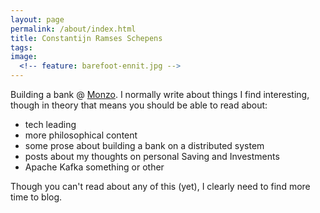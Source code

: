 ```yaml
---
layout: page
permalink: /about/index.html
title: Constantijn Ramses Schepens
tags:
image:
  <!-- feature: barefoot-ennit.jpg -->
---
```


Building a bank @ [Monzo](https://monzo.com). I normally write about things I find interesting, though in theory that means you should be able to read about:
- tech leading
- more philosophical content
- some prose about building a bank on a distributed system
- posts about my thoughts on personal Saving and Investments
- Apache Kafka something or other

Though you can't read about any of this (yet), I clearly need to find more time to blog.
